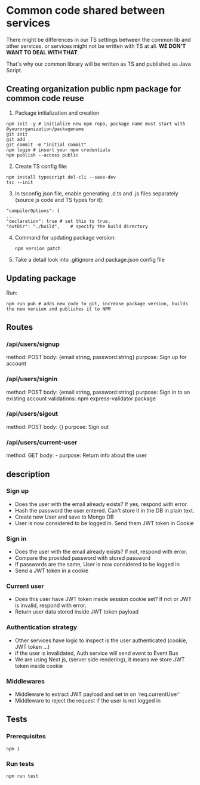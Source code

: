 # Common code shared between services

There might be differences in our TS settings between the common lib and other services. or services might not be written with TS at all. **WE DON'T WANT TO DEAL WITH THAT**.

That's why our common library will be written as TS and published as Java Script. 

## Creating organization public npm package for common code reuse

1. Package initialization and creation
```
npm init -y # initialize new npm repo, package name must start with @yourorganization/packagename
git init 
git add .
git commit -m "initial commit" 
npm login # insert your npm credentials
npm publish --access public
```

2. Create TS config file:

```
npm install typescript del-cli --save-dev
tsc --init
```

3. In tsconfig.json file, enable generating .d.ts and .js files separately (source js code and TS types for it):

```
"compilerOptions": {
...
"declaration": true # set this to true, 
"outDir": "./build",    # specify the build directory 
```

4. Command for updating package version:
   
   ```
   npm version patch
   ```

5. Take a detail look into .gitignore and package.json config file
   
## Updating package

Run:

```
npm run pub # adds new code to git, increase package version, builds the new version and publishes it to NPM
```

## Routes

### /api/users/signup

method: POST
body: {email:string, password:string}
purpose: Sign up for account

### /api/users/signin

method: POST
body: {email:string, password:string}
purpose: Sign in to an existing account
validations: npm express-validator package


### /api/users/sigout

method: POST
body: {}
purpose: Sign out

### /api/users/current-user

method: GET
body: -
purpose: Return info about the user
## description

### Sign up 

- Does the user with the email already exists? If yes, respond with error.
- Hash the password the user entered. Can't store it in the DB in plain text.
- Create new User and save to Mongo DB 
- User is now considered to be logged in. Send them JWT token in Cookie

### Sign in

- Does the user with the email already exists? If not, respond with error.
- Compare the provided password with stored password
- If passwords are the same, User is now considered to be logged in 
- Send a JWT token in a cookie

### Current user

- Does this user have JWT token inside session cookie  set? If not or JWT is invalid, respond with error.
- Return user data stored inside JWT token payload

### Authentication strategy

- Other services have logic to inspect is the user authenticated (cookie, JWT token ...)
- if the user is invalidated, Auth service will send event to Event Bus 
- We are using Next js, (server side rendering), it means we store JWT token inside cookie

### Middlewares
- Middleware to extract JWT payload and set in on 'req.currentUser'
- Middleware to reject the request if the user is not logged in

## Tests

### Prerequisites
```
npm i
```
### Run tests

```
npm run test
```